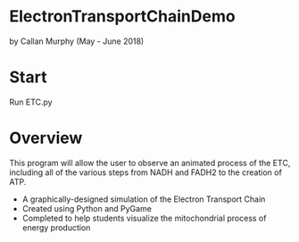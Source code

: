 # ElectronTransportChainDemo
by Callan Murphy (May - June 2018)

# Start
Run ETC.py

# Overview
This program will allow the user to observe an animated process of the ETC,
including all of the various steps from NADH and FADH2 to the creation of ATP.

- A graphically-designed simulation of the Electron Transport Chain  
- Created using Python and PyGame  
- Completed to help students visualize the mitochondrial process of energy production
